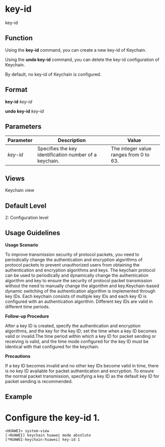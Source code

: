 key-id
======

key-id

Function
--------



Using the **key-id** command, you can create a new key-id of Keychain.

Using the **undo key-id** command, you can delete the key-id configuration of Keychain.



By default, no key-id of Keychain is configured.


Format
------

**key-id** *key-id*

**undo key-id** *key-id*


Parameters
----------

| Parameter | Description | Value |
| --- | --- | --- |
| *key-id* | Specifies the key identification number of a keychain. | The integer value ranges from 0 to 63. |



Views
-----

Keychain view


Default Level
-------------

2: Configuration level


Usage Guidelines
----------------

**Usage Scenario**



To improve transmission security of protocol packets, you need to periodically change the authentication and encryption algorithms of protocol packets to prevent unauthorized users from obtaining the authentication and encryption algorithms and keys. The keychain protocol can be used to periodically and dynamically change the authentication algorithm and key to ensure the security of protocol packet transmission without the need to manually change the algorithm and key.Keychain-based dynamic switching of the authentication algorithm is implemented through key IDs. Each keychain consists of multiple key IDs and each key ID is configured with an authentication algorithm. Different key IDs are valid in different time periods.



**Follow-up Procedure**



After a key ID is created, specify the authentication and encryption algorithms, and the key for the key ID; set the time when a key ID becomes valid or invalid.The time period within which a key ID for packet sending or receiving is valid, and the time mode configured for the key ID must be identical with that configured for the keychain.



**Precautions**



If a key ID becomes invalid and no other key IDs become valid in time, there is no key ID available for packet authentication and encryption. To ensure the normal packet transmission, specifying a key ID as the default key ID for packet sending is recommended.




Example
-------

# Configure the key-id 1.
```
<HUAWEI> system-view
[~HUAWEI] keychain huawei mode absolute
[*HUAWEI-keychain-huawei] key-id 1

```